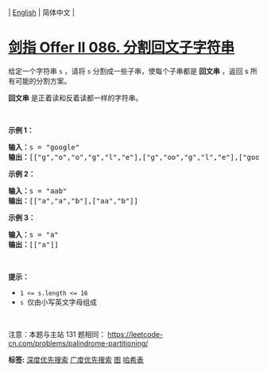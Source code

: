| [English](README_EN.md) | 简体中文 |

# [剑指 Offer II 086. 分割回文子字符串](https://leetcode.cn/problems/M99OJA)
<p>给定一个字符串 <code>s</code> ，请将 <code>s</code> 分割成一些子串，使每个子串都是 <strong>回文串</strong> ，返回 s 所有可能的分割方案。</p>

<p><meta charset="UTF-8" /><strong>回文串</strong>&nbsp;是正着读和反着读都一样的字符串。</p>

<p>&nbsp;</p>

<p><strong>示例 1：</strong></p>

<pre>
<strong>输入：</strong>s =<strong> </strong>&quot;google&quot;
<strong>输出：</strong>[[&quot;g&quot;,&quot;o&quot;,&quot;o&quot;,&quot;g&quot;,&quot;l&quot;,&quot;e&quot;],[&quot;g&quot;,&quot;oo&quot;,&quot;g&quot;,&quot;l&quot;,&quot;e&quot;],[&quot;goog&quot;,&quot;l&quot;,&quot;e&quot;]]
</pre>

<p><strong>示例 2：</strong></p>

<pre>
<strong>输入：</strong>s = &quot;aab&quot;
<strong>输出：</strong>[[&quot;a&quot;,&quot;a&quot;,&quot;b&quot;],[&quot;aa&quot;,&quot;b&quot;]]
</pre>

<p><strong>示例 3：</strong></p>

<pre>
<strong>输入：</strong>s = &quot;a&quot;
<strong>输出：</strong>[[&quot;a&quot;]]</pre>

<p>&nbsp;</p>

<p><b>提示：</b></p>

<ul>
	<li><code>1 &lt;= s.length &lt;= 16</code></li>
	<li><code>s </code>仅由小写英文字母组成</li>
</ul>

<p>&nbsp;</p>

<p><meta charset="UTF-8" />注意：本题与主站 131&nbsp;题相同：&nbsp;<a href="https://leetcode-cn.com/problems/palindrome-partitioning/">https://leetcode-cn.com/problems/palindrome-partitioning/</a></p>

**标签:**  [深度优先搜索](https://leetcode.cn/tag/depth-first-search) [广度优先搜索](https://leetcode.cn/tag/breadth-first-search) [图](https://leetcode.cn/tag/graph) [哈希表](https://leetcode.cn/tag/hash-table) 